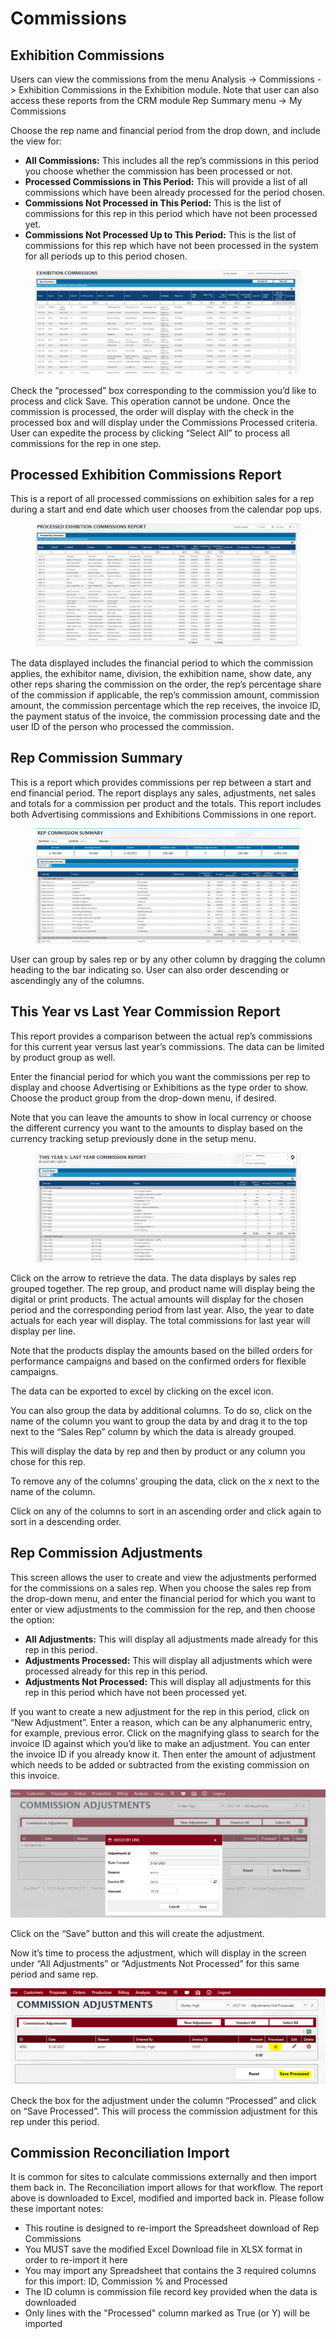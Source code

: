 # Commissions

## Exhibition Commissions

Users can view the commissions from the menu Analysis -> Commissions -> Exhibition Commissions in the Exhibition module. Note that user can also access these reports from the CRM module Rep Summary menu -> My Commissions

Choose the rep name and financial period from the drop down, and include the view for:

* **All Commissions:** This includes all the rep’s commissions in this period you choose whether the commission has been processed or not.
* **Processed Commissions in This Period:** This will provide a list of all commissions which have been already processed for the period chosen.
* **Commissions Not Processed in This Period:** This is the list of commissions for this rep in this period which have not been processed yet.
* **Commissions Not Processed Up to This Period:** This is the list of commissions for this rep which have not been processed in the system for all periods up to this period chosen.

<figure><img src="../../../.gitbook/assets/image (1240).png" alt=""><figcaption></figcaption></figure>

Check the “processed” box corresponding to the commission you’d like to process and click Save. This operation cannot be undone. Once the commission is processed, the order will display with the check in the processed box and will display under the Commissions Processed criteria. User can expedite the process by clicking “Select All” to process all commissions for the rep in one step.

## Processed Exhibition Commissions Report

This is a report of all processed commissions on exhibition sales for a rep during a start and end date which user chooses from the calendar pop ups.

<figure><img src="../../../.gitbook/assets/image (1404).png" alt=""><figcaption></figcaption></figure>

The data displayed includes the financial period to which the commission applies, the exhibitor name, division, the exhibition name, show date, any other reps sharing the commission on the order, the rep’s percentage share of the commission if applicable, the rep’s commission amount, commission amount, the commission percentage which the rep receives, the invoice ID, the payment status of the invoice, the commission processing date and the user ID of the person who processed the commission.

## Rep Commission Summary

This is a report which provides commissions per rep between a start and end financial period. The report displays any sales, adjustments, net sales and totals for a commission per product and the totals. This report includes both Advertising commissions and Exhibitions Commissions in one report.

<figure><img src="../../../.gitbook/assets/image (224).png" alt=""><figcaption></figcaption></figure>

User can group by sales rep or by any other column by dragging the column heading to the bar indicating so. User can also order descending or ascendingly any of the columns.

## This Year vs Last Year Commission Report

This report provides a comparison between the actual rep’s commissions for this current year versus last year’s commissions. The data can be limited by product group as well.

Enter the financial period for which you want the commissions per rep to display and choose Advertising or Exhibitions as the type order to show. Choose the product group from the drop-down menu, if desired.

Note that you can leave the amounts to show in local currency or choose the different currency you want to the amounts to display based on the currency tracking setup previously done in the setup menu.

<figure><img src="../../../.gitbook/assets/image (905).png" alt=""><figcaption></figcaption></figure>

Click on the arrow to retrieve the data. The data displays by sales rep grouped together. The rep group, and product name will display being the digital or print products. The actual amounts will display for the chosen period and the corresponding period from last year. Also, the year to date actuals for each year will display. The total commissions for last year will display per line.

Note that the products display the amounts based on the billed orders for performance campaigns and based on the confirmed orders for flexible campaigns.

The data can be exported to excel by clicking on the excel icon.

You can also group the data by additional columns. To do so, click on the name of the column you want to group the data by and drag it to the top next to the “Sales Rep” column by which the data is already grouped.

This will display the data by rep and then by product or any column you chose for this rep.

To remove any of the columns’ grouping the data, click on the x next to the name of the column.

Click on any of the columns to sort in an ascending order and click again to sort in a descending order.

## Rep Commission Adjustments

This screen allows the user to create and view the adjustments performed for the commissions on a sales rep. When you choose the sales rep from the drop-down menu, and enter the financial period for which you want to enter or view adjustments to the commission for the rep, and then choose the option:

* **All Adjustments:** This will display all adjustments made already for this rep in this period.
* **Adjustments Processed:** This will display all adjustments which were processed already for this rep in this period.
* **Adjustments Not Processed:** This will display all adjustments for this rep in this period which have not been processed yet.

If you want to create a new adjustment for the rep in this period, click on “New Adjustment”. Enter a reason, which can be any alphanumeric entry, for example, previous error. Click on the magnifying glass to search for the invoice ID against which you’d like to make an adjustment. You can enter the invoice ID if you already know it. Then enter the amount of adjustment which needs to be added or subtracted from the existing commission on this invoice.

![](<../../../.gitbook/assets/1 (21).png>)

Click on the “Save” button and this will create the adjustment.

Now it’s time to process the adjustment, which will display in the screen under “All Adjustments” or “Adjustments Not Processed” for this same period and same rep.

![](<../../../.gitbook/assets/2 (9).png>)

Check the box for the adjustment under the column “Processed” and click on “Save Processed”. This will process the commission adjustment for this rep under this period.

## Commission Reconciliation Import

It is common for sites to calculate commissions externally and then import them back in. The Reconciliation import allows for that workflow. The report above is downloaded to Excel, modified and imported back in. Please follow these important notes:

* This routine is designed to re-import the Spreadsheet download of Rep Commissions
* You MUST save the modified Excel Download file in XLSX format in order to re-import it here
* You may import any Spreadsheet that contains the 3 required columns for this import: ID, Commission % and Processed
* The ID column is commission file record key provided when the data is downloaded
* Only lines with the "Processed" column marked as True (or Y) will be imported
